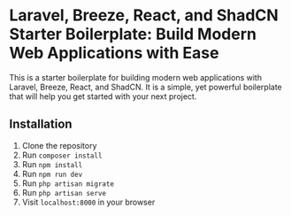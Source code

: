 #  Laravel, Breeze, React, and ShadCN Starter Boilerplate: Build Modern Web Applications with Ease

This is a starter boilerplate for building modern web applications with Laravel, Breeze, React, and ShadCN. It is a simple, yet powerful boilerplate that will help you get started with your next project.

## Installation

1. Clone the repository
2. Run `composer install`
3. Run `npm install`
4. Run `npm run dev`
5. Run `php artisan migrate`
6. Run `php artisan serve`
7. Visit `localhost:8000` in your browser
